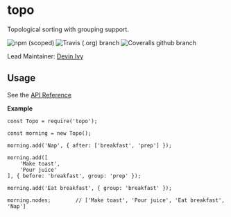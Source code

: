 # topo

Topological sorting with grouping support.

![npm (scoped)](https://img.shields.io/npm/v/@tleef/topo.svg)
![Travis (.org) branch](https://img.shields.io/travis/tleef/topo/release.svg)
![Coveralls github branch](https://img.shields.io/coveralls/github/tleef/topo/release.svg)

Lead Maintainer: [Devin Ivy](https://github.com/devinivy)

## Usage

See the [API Reference](API.md)

**Example**
```node
const Topo = require('topo');

const morning = new Topo();

morning.add('Nap', { after: ['breakfast', 'prep'] });

morning.add([
    'Make toast',
    'Pour juice'
], { before: 'breakfast', group: 'prep' });

morning.add('Eat breakfast', { group: 'breakfast' });

morning.nodes;        // ['Make toast', 'Pour juice', 'Eat breakfast', 'Nap']
```
